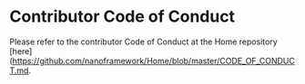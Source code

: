 # Contributor Code of Conduct

Please refer to the contributor Code of Conduct at the Home repository [here](https://github.com/nanoframework/Home/blob/master/CODE_OF_CONDUCT.md.
